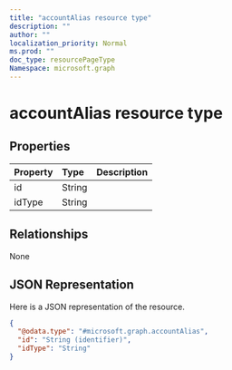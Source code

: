 ```yaml
---
title: "accountAlias resource type"
description: ""
author: ""
localization_priority: Normal
ms.prod: ""
doc_type: resourcePageType
Namespace: microsoft.graph
---
```



# accountAlias resource type



## Properties
|Property|Type|Description|
|:---|:---|:---|
|id|String||
|idType|String||

## Relationships
None

## JSON Representation
Here is a JSON representation of the resource.
<!-- {
  "blockType": "resource",
  "@odata.type": "microsoft.graph.accountAlias"
}
-->
``` json
{
  "@odata.type": "#microsoft.graph.accountAlias",
  "id": "String (identifier)",
  "idType": "String"
}
```

